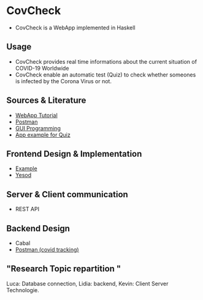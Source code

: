 # CovCheck
- CovCheck is a WebApp implemented in Haskell 


## Usage
- CovCheck provides real time informations about the current situation of COVID-19 Worldwide 
- CovCheck enable an automatic test (Quiz) to check whether someones is infected by the Corona Virus or not. 

## Sources & Literature
- [WebApp Tutorial](https://jaxenter.com/tutorial-developing-web-applications-in-haskell-107334.html)
- [Postman](https://covid-19-apis.postman.com)
- [GUI Programming](https://www.yesodweb.com/book)
- [App example for Quiz](https://covapp.charite.de)


## Frontend Design & Implementation
- [Example](https://africovid19.info/diagnostic)
- [Yesod](https://www.yesodweb.com/book)

## Server & Client communication
- REST API

## Backend Design 
- Cabal 
- [Postman (covid tracking)](https://covid-19-apis.postman.com)

## "Research Topic repartition "

Luca: Database connection, 
Lidia: backend,
Kevin: Client Server Technologie. 


